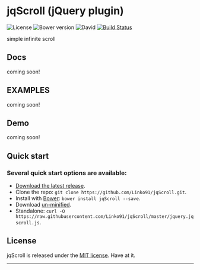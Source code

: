 # jqScroll (jQuery plugin)
![License](https://img.shields.io/badge/license-MIT-blue.svg)
![Bower version](https://img.shields.io/badge/bower-1.6.2-yellow.svg)
![David](https://david-dm.org/Linko91/jqScroll.svg)
[![Build Status](https://img.shields.io/travis/Linko91/jqScroll/master.svg)](https://travis-ci.org/Linko91/jqScroll)

simple infinite scroll

## Docs
coming soon!

## EXAMPLES
coming soon!

## Demo
coming soon!



## Quick start

### Several quick start options are available:

* [Download the latest release](https://github.com/Linko91/jqScroll/archive/1.6.zip).
* Clone the repo: `git clone https://github.com/Linko91/jqScroll.git`.
* Install with [Bower](http://bower.io): `bower install jqScroll --save`.
* Download [un-minified](https://raw.githubusercontent.com/Linko91/jqScroll/master/jquery.jqscroll.js).
* Standalone: `curl -O https://raw.githubusercontent.com/Linko91/jqScroll/master/jquery.jqscroll.js`.




## License
jqScroll is released under the [MIT license](https://raw.githubusercontent.com/Linko91/jqScroll/master/LICENSE). Have at it.
* * *
